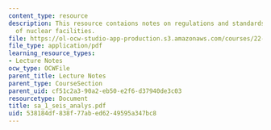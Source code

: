 ```yaml
---
content_type: resource
description: This resource contaions notes on regulations and standards for design
  of nuclear facilities.
file: https://ol-ocw-studio-app-production.s3.amazonaws.com/courses/22-314j-structural-mechanics-in-nuclear-power-technology-fall-2006/538184df838f77abed6249595a347bc8_sa_1_seis_analys.pdf
file_type: application/pdf
learning_resource_types:
- Lecture Notes
ocw_type: OCWFile
parent_title: Lecture Notes
parent_type: CourseSection
parent_uid: cf51c2a3-90a2-eb50-e2f6-d37940de3c03
resourcetype: Document
title: sa_1_seis_analys.pdf
uid: 538184df-838f-77ab-ed62-49595a347bc8
---
```

